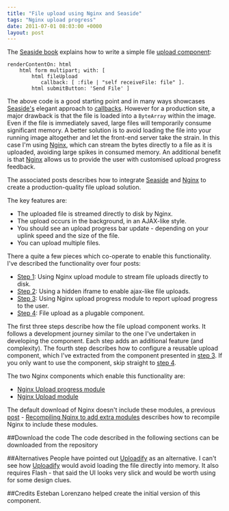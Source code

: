 ```yaml
---
title: "File upload using Nginx and Seaside"
tags: "Nginx upload progress"
date: 2011-07-01 08:03:00 +0000
layout: post
---
```

The [Seaside book](http://book.seaside.com) explains how to write a simple file [upload component](http://book.seaside.st/book/fundamentals/forms/fileupload):

```smalltalk
renderContentOn: html
    html form multipart; with: [
        html fileUpload
           callback: [ :file | "self receiveFile: file" ].
        html submitButton: 'Send File' ]
```

The above code is a good starting point and in many ways showcases [Seaside's](http://seaside.st) elegant approach to [callbacks](http://book.seaside.st/book/fundamentals/anchors/callbacks). However for a production site, a major drawback is that the
 file is loaded into a `ByteArray` within the image. Even if the file is immediately saved, large files will temporarily consume significant memory. A better solution is to avoid loading the file into your running image altogether and let the front-end server take the strain. In this case I'm using [Nginx](http://wiki.nginx.org/), which can stream the bytes directly to a file as it is uploaded, avoiding large spikes in consumed memory. An additional benefit is that [Nginx](http://wiki.nginx.org/) allows us to provide the user with customised upload progress feedback.

The associated posts describes how to integrate [Seaside](http://seaside.st) and [Nginx](http://wiki.nginx.org/) to create a production-quality file upload solution.

The key features are:
* The uploaded file is streamed directly to disk by Nginx.
* The upload occurs in the background, in an AJAX-like style.
* You should see an upload progress bar update - depending on your uplink speed and the size of the file.
* You can upload multiple files.

There a quite a few pieces which co-operate to enable this functionality. I've described the functionality over four posts:

* [Step 1](File-upload-using-Nginx-and-Seaside---step-1): Using Nginx upload module to stream file uploads directly to disk.
* [Step 2](File-upload-using-Nginx-and-Seaside---step-2): Using a hidden iframe to enable ajax-like file uploads.
* [Step 3](File-upload-using-Nginx-and-Seaside---step-3): Using Nginx upload progress module to report upload progress to the user.
* [Step 4](Step-4-File-upload-as-a-plugable-component): File upload as a plugable component.

The first three steps describe how the file upload component works. It follows a development journey similar to the one I've undertaken in developing the component. Each step adds an additional feature (and complexity). The fourth step describes how to configure a reusable upload component, which I've extracted from the component presented in [step 3](File-upload-using-Nginx-and-Seaside---step-3). If you only want to use the component, skip straight to [step 4](Step-4-File-upload-as-a-plugable-component).

The two Nginx components which enable this functionality are:
* [Nginx Upload progress module](http://wiki.nginx.org/HttpUploadProgressModule)
* [Nginx Upload module](http://www.grid.net.ru/nginx/upload.en.html)

The default download of Nginx doesn't include these modules, a previous  [post](/blog/compiling-nginx-to-add-extra-modules) - [Recompiling Nginx to add extra modules](/blog/compiling-nginx-to-add-extra-modules) describes how to recompile Nginx to include these modules.

##Download the code
The code described in the following sections can be downloaded from the repository [](http://www.squeaksource.com/NginxFileUpload)

##Alternatives
People have pointed out [Uploadify](http://www.uploadify.com/documentation/) as an alternative. I can't see how [Uploadify](http://www.uploadify.com/documentation/) would avoid loading the file directly into memory. It also requires Flash  - that said the UI looks very slick and would be worth using for some design clues.

##Credits
Esteban Lorenzano helped create the initial version of this component.
